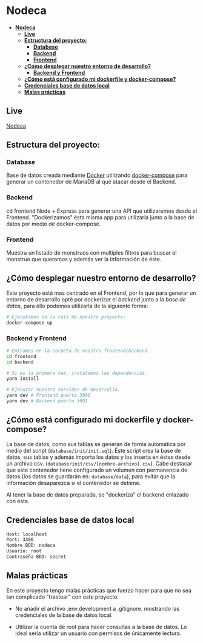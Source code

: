 # **Nodeca**

- [**Nodeca**](#nodeca)
  - [**Live**](#live)
  - [**Estructura del proyecto:**](#estructura-del-proyecto)
    - [**Database**](#database)
    - [**Backend**](#backend)
    - [**Frontend**](#frontend)
  - [**¿Cómo desplegar nuestro entorno de desarrollo?**](#cómo-desplegar-nuestro-entorno-de-desarrollo)
    - [**Backend y Frontend**](#backend-y-frontend)
  - [**¿Cómo está configurado mi dockerfile y docker-compose?**](#cómo-está-configurado-mi-dockerfile-y-docker-compose)
  - [**Credenciales base de datos local**](#credenciales-base-de-datos-local)
  - [**Malas prácticas**](#malas-prácticas)

## **Live**

[Nodeca](https://fe-ndc.vercel.app/)

## **Estructura del proyecto:**

### **Database**

Base de datos creada mediante [Docker](https://www.docker.com/)
utilizando [docker-compose](https://docs.docker.com/compose/) para generar un contenedor de MariaDB al que atacar desde el Backend.

### **Backend**

cd frontend
Node + Express para generar una API que utilizaremos desde el Frontend. "Dockerizamos" ésta misma app para utilizarla junto a la base de datos por medio de docker-compose.

### **Frontend**

Muestra un listado de monstruos con multiples filtros para buscar el monstruo que queramos y además ver la información de éste.

## **¿Cómo desplegar nuestro entorno de desarrollo?**

Este proyecto está mas centrado en el Frontend, por lo que para generar un entorno de desarrollo opté por dockerizar el _backend_ junto a la _base de datos_, para ello podemos utilizarla de la siguiente forma:

```bash
# Ejecutamos en la raíz de nuestro proyecto:
docker-compose up
```

### **Backend y Frontend**

```bash
# Entramos en la carpeta de nuestro frontend/backend.
cd frontend
cd backend

# Si es la primera vez, instalamos las dependencias.
yarn install

# Ejecutar nuestro servidor de desarrollo.
yarn dev # Frontend puerto 3000
yarn dev # Backend puerto 3001

```

## **¿Cómo está configurado mi dockerfile y docker-compose?**

La base de datos, como sus tablas se generan de forma automática por medio del script (`database/init/init.sql`). Éste script crea la base de datos, sus tablas y además importa los datos y los inserta en éstas desde un archivo csv. (`database/init/csv/[nombre-archivo].csv`). Cabe destacar que este contenedor tiene configurado un volumen con permanencia de datos (los datos se guardarán en: `database/data`), para evitar que la información desaparezca si el contenedor se detiene.

Al tener la base de datos preparada, se "dockeriza" el backend enlazado con ésta.

## **Credenciales base de datos local**

```bash
Host: localhost
Port: 3306
Nombre BDD: nodeca
Usuario: root
Contraseña BDD: secret
```

## **Malas prácticas**

En este proyecto tengo malas prácticas que fuerzo hacer para que no sea tan complicado "trastear" con este proyecto.

- No añadir el archivo .env.development a .gitignore. mostrando las credenciales de la base de datos local.

- Utilizar la cuenta de root para hacer consultas a la base de datos. Lo ideal sería utilizar un usuario con permisos de únicamente lectura.
